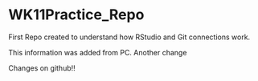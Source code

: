 # WK11Practice_Repo
First Repo created to understand how RStudio and Git connections work. 

This information was added from PC.
Another change

Changes on github!!
